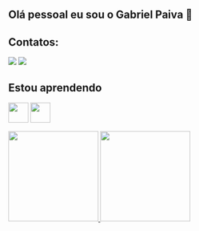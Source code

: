 ## Olá pessoal eu sou o Gabriel Paiva 👋


## Contatos:

<div>
<a href = "mailto:contato@gabrielvitortknmx@gmail.com"><img loading="lazy" src="https://img.shields.io/badge/Gmail-D14836?style=for-the-badge&logo=gmail&logoColor=white" target="_blank"></a>
<a href="https://www.linkedin.com/in/gabriel-paiva-478791272" target="_blank"><img loading="lazy" src="https://img.shields.io/badge/-LinkedIn-%230077B5?style=for-the-badge&logo=linkedin&logoColor=white" target="_blank"></a>   
</div>

## Estou aprendendo

<img loading="lazy" src="https://cdn.jsdelivr.net/gh/devicons/devicon@latest/icons/javascript/javascript-original.svg" width="40" height="40"/> <img loading="lazy" src="https://cdn.jsdelivr.net/gh/devicons/devicon@latest/icons/python/python-original.svg" width="40" height="40"/>

<div>
<a href="https://github.com/ShirLove">
<img loading="lazy" height="180em" src="https://github-readme-stats.vercel.app/api/top-langs/?username=ShiroLove&layout=compact&langs_count=7&theme=dracula"/>
<img loading="lazy" height="180em" src="https://github-readme-stats.vercel.app/api?username=ShiroLove&show_icons=true&theme=dracula&include_all_commits=true&count_private=true"/>
</div>

